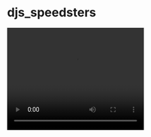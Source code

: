 # djs_speedsters

<video width="320" height="240" controls>
  <source src="djs-speedsters.mp4" type="video/mp4">
  Your browser does not support the video tag.
</video>
